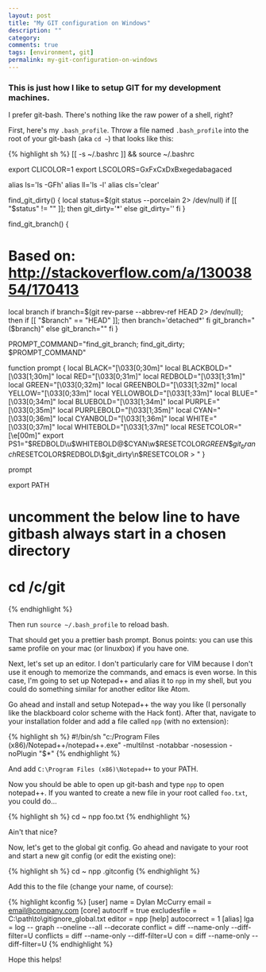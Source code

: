```yaml
---
layout: post
title: "My GIT configuration on Windows"
description: ""
category:
comments: true
tags: [environment, git]
permalink: my-git-configuration-on-windows
---
```

### This is just how I like to setup GIT for my development machines.
I prefer git-bash.  There's nothing like the raw power of a shell, right?

First, here's my `.bash_profile`.  Throw a file named `.bash_profile` into the root of your git-bash (aka `cd ~`) that looks like this:

{% highlight sh %}
[[ -s ~/.bashrc ]] && source ~/.bashrc

export CLICOLOR=1
export LSCOLORS=GxFxCxDxBxegedabagaced

alias ls='ls -GFh'
alias ll='ls -l'
alias cls='clear'

find_git_dirty() {
  local status=$(git status --porcelain 2> /dev/null)
  if [[ "$status" != "" ]]; then
    git_dirty='*'
  else
    git_dirty=''
  fi
}

find_git_branch() {
  # Based on: http://stackoverflow.com/a/13003854/170413
  local branch
  if branch=$(git rev-parse --abbrev-ref HEAD 2> /dev/null); then
    if [[ "$branch" == "HEAD" ]]; then
      branch='detached*'
    fi
    git_branch="($branch)"
  else
    git_branch=""
  fi
}

PROMPT_COMMAND="find_git_branch; find_git_dirty; $PROMPT_COMMAND"

function prompt {
  local BLACK="\[\033[0;30m\]"
  local BLACKBOLD="\[\033[1;30m\]"
  local RED="\[\033[0;31m\]"
  local REDBOLD="\[\033[1;31m\]"
  local GREEN="\[\033[0;32m\]"
  local GREENBOLD="\[\033[1;32m\]"
  local YELLOW="\[\033[0;33m\]"
  local YELLOWBOLD="\[\033[1;33m\]"
  local BLUE="\[\033[0;34m\]"
  local BLUEBOLD="\[\033[1;34m\]"
  local PURPLE="\[\033[0;35m\]"
  local PURPLEBOLD="\[\033[1;35m\]"
  local CYAN="\[\033[0;36m\]"
  local CYANBOLD="\[\033[1;36m\]"
  local WHITE="\[\033[0;37m\]"
  local WHITEBOLD="\[\033[1;37m\]"
  local RESETCOLOR="\[\e[00m\]"
  export PS1="$REDBOLD\u$WHITEBOLD@$CYAN\w$RESETCOLOR$GREEN \$git_branch$RESETCOLOR$REDBOLD\$git_dirty\n$RESETCOLOR > "
}

prompt

export PATH

# uncomment the below line to have gitbash always start in a chosen directory
# cd /c/git
{% endhighlight %}

Then run `source ~/.bash_profile` to reload bash.

That should get you a prettier bash prompt.  Bonus points: you can use this same profile on your mac (or linuxbox) if you have one.

Next, let's set up an editor.  I don't particularly care for VIM because I don't use it enough to memorize the commands, and emacs is even worse.  In this case, I'm going to set up Notepad++ and alias it to `npp` in my shell, but you could do something similar for another editor like Atom.

Go ahead and install and setup Notepad++ the way you like (I personally like the blackboard color scheme with the Hack font).  After that, navigate to your installation folder and add a file called `npp` (with no extension):

{% highlight sh %}
#!/bin/sh
"c:/Program Files (x86)/Notepad++/notepad++.exe" -multiInst -notabbar -nosession -noPlugin "$*"
{% endhighlight %}

And add `C:\Program Files (x86)\Notepad++` to your PATH.

Now you should be able to open up git-bash and type `npp` to open notepad++.  If you wanted to create a new file in your root called `foo.txt`, you could do...

{% highlight sh %}
cd ~
npp foo.txt
{% endhighlight %}

Ain't that nice?

Now, let's get to the global git config.  Go ahead and navigate to your root and start a new git config (or edit the existing one):

{% highlight sh %}
cd ~
npp .gitconfig
{% endhighlight %}

Add this to the file (change your name, of course):

{% highlight kconfig %}
[user]
	name = Dylan McCurry
	email = email@company.com
[core]
	autocrlf = true
	excludesfile = C:\\path\\to\\gitignore_global.txt
	editor = npp
[help]
	autocorrect = 1
[alias]
	lga = log -- graph --oneline --all --decorate
	conflict = diff --name-only --diff-filter=U
	conflicts = diff --name-only --diff-filter=U
	con = diff --name-only --diff-filter=U
{% endhighlight %}

Hope this helps!
